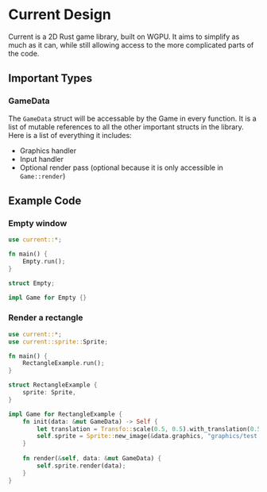 # Current Design

Current is a 2D Rust game library, built on WGPU. It aims to simplify as much as it can, while still allowing access to the more complicated parts of the code.

## Important Types

### GameData

The `GameData` struct will be accessable by the Game in every function. It is a list of mutable references to all the other important structs in the library. Here is a list of everything it includes:

- Graphics handler
- Input handler
- Optional render pass (optional because it is only accessible in `Game::render`)

## Example Code

### Empty window

```rust
use current::*;

fn main() {
    Empty.run();
}

struct Empty;

impl Game for Empty {}
```

### Render a rectangle

```rust
use current::*;
use current::sprite::Sprite;

fn main() {
    RectangleExample.run();
}

struct RectangleExample {
    sprite: Sprite,
}

impl Game for RectangleExample {
	fn init(data: &mut GameData) -> Self {
        let translation = Transfo::scale(0.5, 0.5).with_translation(0.5, 0.0);
        self.sprite = Sprite::new_image(&data.graphics, "graphics/test.png").with_transform(transform);
	}
    
    fn render(&self, data: &mut GameData) {
        self.sprite.render(data);
    }
}
```

